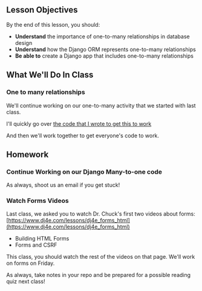 ## Lesson Objectives
By the end of this lesson, you should:
- **Understand** the importance of one-to-many relationships in database design
- **Understand** how the Django ORM represents one-to-many relationships
- **Be able to** create a Django app that includes one-to-many relationships

## What We'll Do In Class

### One to many relationships
We'll continue working on our one-to-many activity that we started with last class.

I'll quickly go over [the code that I wrote to get this to work](https://github.com/MrJonesAPS/django_projects/commit/cfd2d4b007b45c1d93d0bde23d993aef537777d1)

And then we'll work together to get everyone's code to work.

## Homework

### Continue Working on our Django Many-to-one code
As always, shoot us an email if you get stuck!

### Watch Forms Videos
Last class, we asked you to watch Dr. Chuck's first two videos about forms: [https://www.dj4e.com/lessons/dj4e_forms_html](https://www.dj4e.com/lessons/dj4e_forms_html)

- Building HTML Forms
- Forms and CSRF

This class, you should watch the rest of the videos on that page. We'll work 
on forms on Friday.

As always, take notes in your repo and be prepared for a possible reading quiz next class!


